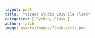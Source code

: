 ```yaml
---
layout: post
title:  "Visual Studio 2019 ile Flask"
categories: [ Python, Flask ]
author: fatih
image: assets/images/flask-giris.png
---
```


